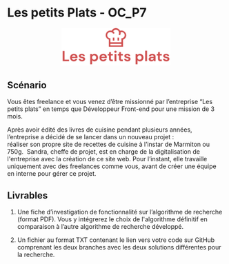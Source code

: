 # Les petits Plats - OC_P7
<p align="center" width="100%">
<img width="50%" src="assets/images/logo.png">
</p>

## Scénario 
Vous êtes freelance et vous venez d’être missionné par l’entreprise “Les petits plats” en temps que Développeur Front-end pour une mission de 3 mois. 

Après avoir édité des livres de cuisine pendant plusieurs années, l’entreprise a décidé de se lancer dans un nouveau projet : réaliser son propre site de recettes de cuisine à l’instar de Marmiton ou 750g.  Sandra, cheffe de projet, est en charge de la digitalisation de l'entreprise avec la création de ce site web. Pour l’instant, elle travaille uniquement avec des freelances comme vous, avant de créer une équipe en interne pour gérer ce projet.

## Livrables

1. Une fiche d’investigation de fonctionnalité sur l’algorithme de recherche (format PDF). Vous y intégrerez le choix de l'algorithme définitif en comparaison à l’autre algorithme de recherche développé. 

2. Un fichier au format TXT contenant le lien vers votre code sur GitHub comprenant les deux branches avec les deux solutions différentes pour la recherche. 

